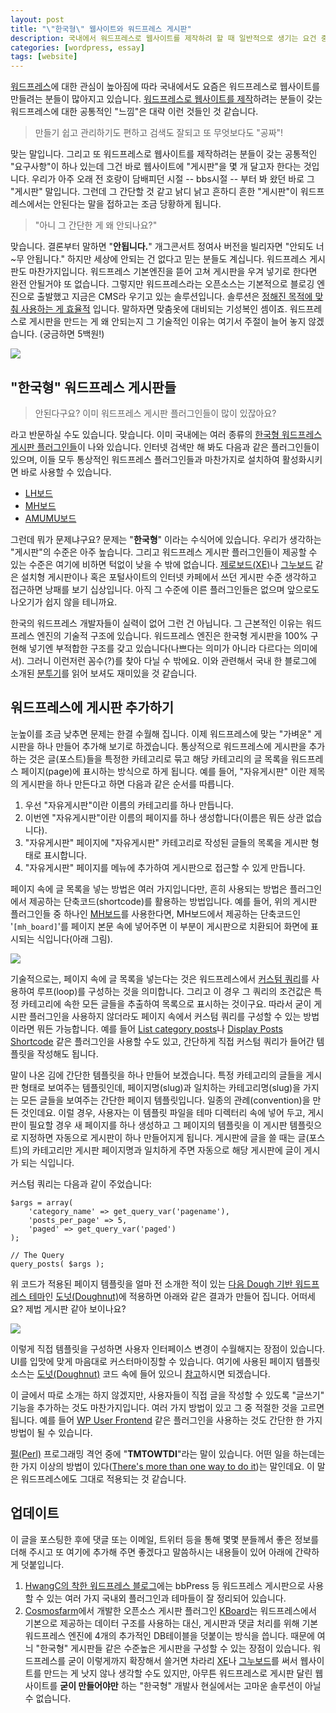 ```yaml
---
layout: post
title: "\"한국형\" 웹사이트와 워드프레스 게시판"
description: 국내에서 워드프레스로 웹사이트를 제작하려 할 때 일반적으로 생기는 요건 중 하나는 웹사이트에 게시판을 추가하는 것입니다. 이 글에서는 워드프레스에 게시판을 추가하는 것이 어떤 의미이고, 어떠 어떤 방법들이 있는지 알아봅니다.
categories: [wordpress, essay]
tags: [website]
---
```


[워드프레스](http://wordpress.org/)에 대한 관심이 높아짐에 따라 국내에서도 요즘은 워드프레스로 웹사이트를 만들려는 분들이 많아지고 있습니다. [워드프레스로 웹사이트를 제작](/2012/03/17/creating-static-website-with-wordpress/)하려는 분들이 갖는 워드프레스에 대한 공통적인 "느낌"은 대략 이런 것들인 것 같습니다. 

> 만들기 쉽고 관리하기도 편하고 검색도 잘되고 또 무엇보다도 "공짜"!

맞는 말입니다. 그리고 또 워드프레스로 웹사이트를 제작하려는 분들이 갖는 공통적인 "요구사항"이 하나 있는데 그건 바로 웹사이트에 "게시판"을 몇 개 달고자 한다는 것입니다. 우리가 아주 오래 전 호랑이 담배피던 시절 -- bbs시절 -- 부터 봐 왔던 바로 그 "게시판" 말입니다. 그런데 그 간단할 것 같고 낡디 낡고 흔하디 흔한 "게시판"이 워드프레스에서는 안된다는 말을 접하고는 조금 당황하게 됩니다.

> "아니 그 간단한 게 왜 안되나요?"

맞습니다. 결론부터 말하면 "**안됩니다.**" 개그콘서트 정여사 버전을 빌리자면 "안되도 너~무 안됩니다." 하지만 세상에 안되는 건 없다고 믿는 분들도 계십니다. 워드프레스 게시판도 마찬가지입니다. 워드프레스 기본엔진을 뜯어 고쳐 게시판을 우겨 넣기로 한다면 완전 안될거야 또 없습니다. 그렇지만 워드프레스라는 오픈소스는 기본적으로 블로깅 엔진으로 출발했고 지금은 CMS라 우기고 있는 솔루션입니다. 솔루션은 [정해진 목적에 맞춰 사용하는 게 효율적](http://wpu.kr/note/%ED%95%9C%EA%B5%AD%ED%98%95-%EA%B2%8C%EC%8B%9C%ED%8C%90%EC%9D%B4-%EB%90%98%EB%8A%94-%EC%9B%8C%EB%93%9C%ED%94%84%EB%A0%88%EC%8A%A4%EA%B0%80-%EB%8F%84%EB%8C%80%EC%B2%B4-%EB%AC%B4%EC%97%87%EC%9D%BC/) 입니다. 말하자면 맞춤옷에 대비되는 기성복인 셈이죠. 워드프레스로 게시판을 만드는 게 왜 안되는지 그  기술적인 이유는 여기서 주절이 늘어 놓지 않겠습니다. (궁금하면 5백원!)

![](http://usefulpa.s3.amazonaws.com/images/2013/campus-board.jpg)

## "한국형" 워드프레스 게시판들

> 안된다구요? 이미 워드프레스 게시판 플러그인들이 많이 있잖아요?

라고 반문하실 수도 있습니다. 맞습니다. 이미 국내에는 여러 종류의 [한국형 워드프레스 게시판 플러그인들](http://heiswed.tistory.com/entry/%EC%9B%8C%EB%93%9C%ED%94%84%EB%A0%88%EC%8A%A4-%ED%95%9C%EA%B5%AD%ED%98%95-%EA%B2%8C%EC%8B%9C%ED%8C%90-%EB%AA%A8%EC%9D%8C)이 나와 있습니다. 인터넷 검색만 해 봐도 다음과 같은 플러그인들이 있으며, 이들 모두 통상적인 워드프레스 플러그인들과 마찬가지로 설치하여 활성화시키면 바로 사용할 수 있습니다.

* [LH보드](http://www.lhboard.com/)
* [MH보드](http://ssamture.net/mh-board)
* [AMUMU보드](http://www.amumu.kr/plugins/amumu-board-download/)

그런데 뭐가 문제냐구요? 문제는 "**한국형**" 이라는 수식어에 있습니다. 우리가 생각하는 "게시판"의 수준은 아주 높습니다. 그리고 워드프레스 게시판 플러그인들이 제공할 수 있는 수준은 여기에 비하면 턱없이 낮을 수 밖에 없습니다. [제로보드(XE)](http://www.xpressengine.com/)나 [그누보드](http://sir.co.kr/) 같은 설치형 게시판이나 혹은 포털사이트의 인터넷 카페에서 쓰던 게시판 수준 생각하고 접근하면 낭패를 보기 십상입니다. 아직 그 수준에 이른 플러그인들은 없으며 앞으로도 나오기가 쉽지 않을 테니까요. 

한국의 워드프레스 개발자들이 실력이 없어 그런 건 아닙니다. 그 근본적인 이유는 워드프레스 엔진의 기술적 구조에 있습니다. 워드프레스 엔진은 한국형 게시판을 100% 구현해 넣기엔 부적합한 구조를 갖고 있습니다(나쁘다는 의미가 아니라 다르다는 의미에서). 그러니 이런저런 꼼수(?)를 찾아 다닐 수 밖에요. 이와 관련해서 국내 한 블로그에 소개된 [분투기](http://www.nam.or.kr/archives/691)를 읽어 보셔도 재미있을 것 같습니다.

## 워드프레스에 게시판 추가하기

눈높이를 조금 낮추면 문제는 한결 수월해 집니다. 이제 워드프레스에 맞는 "가벼운" 게시판을 하나 만들어 추가해 보기로 하겠습니다. 통상적으로 워드프레스에 게시판을 추가하는 것은 글(포스트)들을 특정한 카테고리로 묶고 해당 카테고리의 글 목록을 워드프레스 페이지(page)에 표시하는 방식으로 하게 됩니다. 예를 들어, "자유게시판" 이란 제목의 게시판을 하나 만든다고 하면 다음과 같은 순서를 따릅니다.

1. 우선 "자유게시판"이란 이름의 카테고리를 하나 만듭니다.
2. 이번엔 "자유게시판"이란 이름의 페이지를 하나 생성합니다(이름은 뭐든 상관 없습니다).
3. "자유게시판" 페이지에 "자유게시판" 카테고리로 작성된 글들의 목록을 게시판 형태로 표시합니다.
4. "자유게시판" 페이지를 메뉴에 추가하여 게시판으로 접근할 수 있게 만듭니다.

페이지 속에 글 목록을 넣는 방법은 여러 가지입니다만, 흔히 사용되는 방법은 플러그인에서 제공하는 단축코드(shortcode)를 활용하는 방법입니다. 예를 들어, 위의 게시판 플러그인들 중 하나인 [MH보드](http://ssamture.net/mh-board)를 사용한다면, MH보드에서 제공하는 단축코드인 '`[mh_board]`'를 페이지 본문 속에 넣어주면 이 부분이 게시판으로 치환되어 화면에 표시되는 식입니다(아래 그림).

![](http://usefulpa.s3.amazonaws.com/images/2013/mh-board-screenshot.png)

기술적으로는, 페이지 속에 글 목록을 넣는다는 것은 워드프레스에서 [커스텀 쿼리](http://codex.wordpress.org/Custom_Queries)를 사용하여 루프(loop)를 구성하는 것을 의미합니다. 그리고 이 경우 그 쿼리의 조건값은 특정 카테고리에 속한 모든 글들을 추출하여 목록으로 표시하는 것이구요. 따라서 굳이 게시판 플러그인을 사용하지 않더라도 페이지 속에서 커스텀 쿼리를 구성할 수 있는 방법이라면 뭐든 가능합니다. 예를 들어 [List category posts](http://wordpress.org/plugins/list-category-posts/)나 [Display Posts Shortcode](http://wordpress.org/plugins/display-posts-shortcode/) 같은 플러그인을 사용할 수도 있고, 간단하게 직접 커스텀 쿼리가 들어간 템플릿을 작성해도 됩니다.

말이 나온 김에 간단한 템플릿을 하나 만들어 보겠습니다. 특정 카테고리의 글들을 게시판 형태로 보여주는 템플릿인데, 페이지명(slug)과 일치하는 카테고리명(slug)을 가지는 모든 글들을 보여주는 간단한 페이지 템플릿입니다. 일종의 관례(convention)을 만든 것인데요. 이럴 경우, 사용자는 이 템플릿 파일을 테마 디렉터리 속에 넣어 두고, 게시판이 필요할 경우 새 페이지를 하나 생성하고 그 페이지의 템플릿을 이 게시판 템플릿으로 지정하면 자동으로 게시판이 하나 만들어지게 됩니다. 게시판에 글을 쓸 때는 글(포스트)의 카테고리만 게시판 페이지명과 일치하게 주면 자동으로 해당 게시판에 글이 게시가 되는 식입니다.

커스텀 쿼리는 다음과 같이 주었습니다:

	$args = array(
		'category_name' => get_query_var('pagename'), 
		'posts_per_page' => 5, 
		'paged' => get_query_var('paged')	
	);

	// The Query
	query_posts( $args );

위 코드가 적용된 페이지 템플릿을 얼마 전 소개한 적이 있는 [다음 Dough 기반 워드프레스 테마](/2013/06/04/introducing-doughnut-wordpress-theme/)인 [도넛(Doughnut)](https://github.com/usefulparadigm/doughnut)에 적용하면 아래와 같은 결과가 만들어 집니다. 어떠세요? 제법 게시판 같아 보이나요?

![](http://usefulpa.s3.amazonaws.com/images/2013/board-sample-shot.png)

이렇게 직접 템플릿을 구성하면 사용자 인터페이스 변경이 수월해지는 장점이 있습니다. UI를 입맛에 맞게 마음대로 커스터마이징할 수 있습니다. 여기에 사용된 페이지 템플릿 소스는 [도넛(Doughnut)](https://github.com/usefulparadigm/doughnut) 코드 속에 들어 있으니 [참고](https://github.com/usefulparadigm/doughnut/blob/master/board-sample.php)하시면 되겠습니다.

이 글에서 따로 소개는 하지 않겠지만, 사용자들이 직접 글을 작성할 수 있도록 "글쓰기" 기능을 추가하는 것도 마찬가지입니다. 여러 가지 방법이 있고 그 중 적절한 것을 고르면 됩니다. 예를 들어 [WP User Frontend](http://wordpress.org/plugins/wp-user-frontend/) 같은 플러그인을 사용하는 것도 간단한 한 가지 방법이 될 수 있습니다.

[펄(Perl)](http://www.perl.org/) 프로그래밍 격언 중에 "**TMTOWTDI**"라는 말이 있습니다. 어떤 일을 하는데는 한 가지 이상의 방법이 있다([There's more than one way to do it](http://en.wikipedia.org/wiki/There's_more_than_one_way_to_do_it))는 말인데요. 이 말은 워드프레스에도 그대로 적용되는 것 같습니다.

## 업데이트

이 글을 포스팅한 후에 댓글 또는 이메일, 트위터 등을 통해 몇몇 분들께서 좋은 정보를 더해 주시고 또 여기에 추가해 주면 좋겠다고 말씀하시는  내용들이 있어 아래에 간략하게 덧붙입니다.

1. [HwangC의 착한 워드프레스 블로그](http://www.hwangc.com/wordpress-forum-plugin-10-theme-6/)에는 bbPress 등 워드프레스 게시판으로 사용할 수 있는 여러 가지 국내외 플러그인과 테마들이 잘 정리되어 있습니다.
2. [Cosmosfarm](http://www.cosmosfarm.com/)에서 개발한 오픈소스 게시판 플러그인 [KBoard](http://www.cosmosfarm.com/products/kboard)는 워드프레스에서 기본으로 제공하는 데이터 구조를 사용하는 대신, 게시판과 댓글 처리를 위해 기본 워드프레스 엔진에 4개의 추가적인 DB테이블을 덧붙이는 방식을 씁니다. 때문에 여늬 "한국형" 게시판들 같은 수준높은 게시판을 구성할 수 있는 장점이 있습니다. 워드프레스를 굳이 이렇게까지 확장해서 쓸거면 차라리 [XE](http://www.xpressengine.com/)나 [그누보드](http://sir.co.kr/)를 써서 웹사이트를 만드는 게 낫지 않나 생각할 수도 있지만, 아무튼 워드프레스로 게시판 달린 웹사이트를 **굳이 만들어야만** 하는 "한국형" 개발사 현실에서는 고마운 솔루션이 아닐 수 없습니다. 